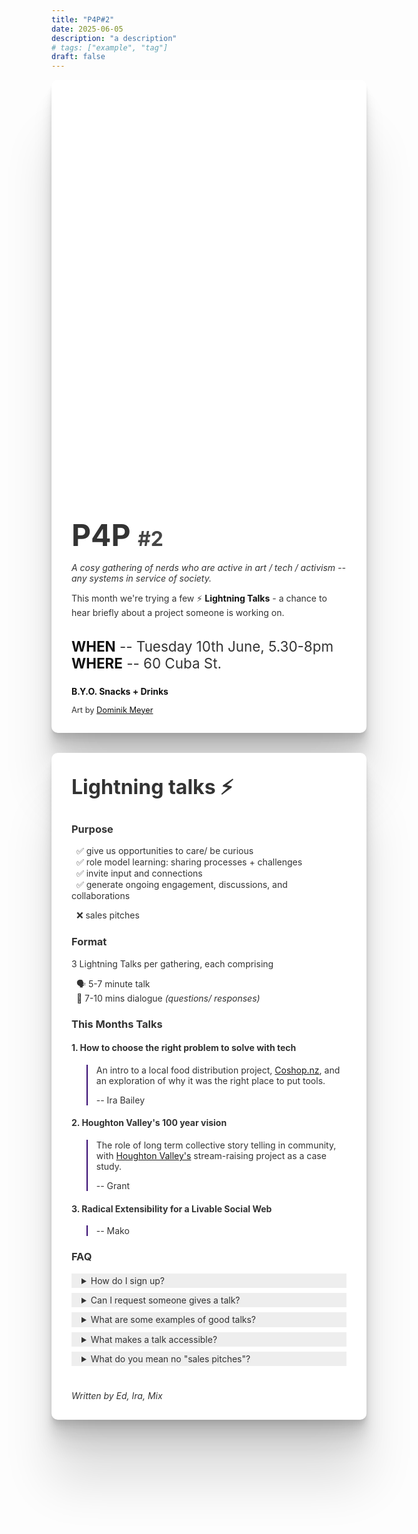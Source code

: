 ```yaml
---
title: "P4P#2"
date: 2025-06-05
description: "a description"
# tags: ["example", "tag"]
draft: false
---
```


<div class="card">
  <div class="hero" ></div>

  <div class="body">

  <h1>
    P4P
    <span>#2</span>
  </h1>

  _A cosy gathering of nerds who are active in art / tech / activism -- any systems in service of society._

  This month we're trying a few :zap: **Lightning Talks** - a chance to hear briefly about a project someone is working on.

  <div class="details">

  **WHEN** -- Tuesday 10th June, 5.30-8pm <br />
  **WHERE** -- 60 Cuba St.
  </div>

  **B.Y.O. Snacks + Drinks**

  <div class="art">

  Art by [Dominik Meyer](https://www.dominikmayer.art/)
  </div>

  </div>

</div>


<style>
  .card {
    color: #333;

    h1, h2, h3, h4, blockquote {
      color: #333;
    }
    h2 {
      font-size: 2rem;
      margin-top: 2rem;
    }
    blockquote {
      border-inline-start-color: #350971;
    }
  }
  .card {
    --radius: 10px;
    /* max-width: 800px; */
    background: white;
    box-shadow: 
      0 2.8px 2.2px rgba(0, 0, 0, 0.034),
      0 6.7px 5.3px rgba(0, 0, 0, 0.048),
      0 12.5px 10px rgba(0, 0, 0, 0.06),
      0 22.3px 17.9px rgba(0, 0, 0, 0.072),
      0 41.8px 33.4px rgba(0, 0, 0, 0.086),
      0 100px 80px rgba(0, 0, 0, 0.12);
    border-radius: var(--radius);

    display: grid;
    grid-template-rows: auto auto;

    margin-bottom: 2rem;

    .hero {
      height: 600px;
      background-image: url('./featured.jpg');
      background-size: cover;
      border-radius: var(--radius) var(--radius) 0 0;
    }

    .body {
      padding: 0 2rem 1rem 2rem;
      h1 {
        font-size: 3rem;
        padding-top: 2rem;
        padding-bottom: 0;
        border: none;
        margin-bottom: 0;
        span {
          font-size: 2rem;
          opacity: 0.9;

        }
      }
      strong {
        color: #111 !important;
      }

      .details {
        margin-top: 2rem;
        font-size: 1.4rem;

      }
      .art {
        font-size: 0.8rem;
        a {
          color: #111;
          text-decoration: underline;
        }
      }
    }
  }
</style>


<!-- -->


<div class="card">
  <div class="body">


## Lightning talks :zap: 

### Purpose

&nbsp; :white_check_mark: give us opportunities to care/ be curious <br />
&nbsp; :white_check_mark: role model learning: sharing processes + challenges <br />
&nbsp; :white_check_mark: invite input and connections <br />
&nbsp; :white_check_mark: generate ongoing engagement, discussions, and collaborations <br />

&nbsp; :x: sales pitches

### Format

3 Lightning Talks per gathering, each comprising

&nbsp; :speaking_head: 5-7 minute talk <br />
&nbsp; :arrows_counterclockwise: 7-10 mins dialogue _(questions/ responses)_


### This Months Talks


#### 1. How to choose the right problem to solve with tech

> An intro to a local food distribution project, [Coshop.nz](https://coshop.nz), and an exploration of why it was the right place to put tools.
>
> -- Ira Bailey

#### 2. Houghton Valley's 100 year vision

> The role of long term collective story telling in community, with [Houghton Valley's](https://www.houghtonvalley.org.nz/) stream-raising project as a case study.
>
> -- Grant
    
#### 3. Radical Extensibility for a Livable Social Web

> -- Mako

### FAQ

<details>
  <summary>How do I sign up?</summary>

  - DM Mix on Signal
  - he's managing a list of people interested in speaking, and will coordinate with you
</details>

<details>
  <summary>Can I request someone gives a talk?</summary>

  Your friend has a project and they've been a bit quiet speaking to some of their great mahi! Inviting them to give a short talk like this and cheering them on can be a great way to support them.

  I recommend you ask them directly to consider it, or tap Mix to 
</details>

<details>
  <summary>What are some examples of good talks?</summary>

  1. Coshop - what we just launched, next steps, my current learning/ questions are.
  2. Vogelmorn Project - an general primer + intro to our disaster resilience work
</details>

<details>
  <summary>What makes a talk accessible?</summary>

  - Talk on a topic you have passion for
  - Remember to tell people why you care -- e.g. summarise the path you took to caring about this
  - Who's in the room, what context they might need to connect with what you're sharing?
  - Right level of technical detail
      - Don't shy away from technical stuff, but ensure that your audience is able
    to participate.
      - Aim to be speaking so that 80-100% of the room can come along with you.
        If you're not sure if people are with you, pause and ask if
        there are questions about anything so far.
      - If clarifying some detail is ballooning out, summarise the important "high level" idea needed to
        progress the talk, and maybe offer to go more in depth after the talk for those interested.
</details>

<details>
  <summary>What do you mean no "sales pitches"?</summary>

  Mix: this might be a little tricky to convey... I've been to community events where people have copy-pasted their startup-incubator/ TED talk pitch in and the vibe felt wrong.

  Winning hearts and minds -- fine. Telling people why you care and inviting them to join you -- great. Treating this like the Dragons Den -- please no.

  The difference (for me, Mix) is that I want us to focus on growing our community connections. I want this to be a place where we learn about awesome work being done in our community, and then gently channel some love and learning to help that awesome work go further. I want us to build relationships that transcend some particular project, because with relationships and deep trust we can access a different sort of resilience + power -- our work becomes meaningful and easier.

  Let's play a long game - share vulnerably to normalize challenges we face, to accelerate our discourse and learning, to role model learning, to foster an ecosystem which grows generations of positive change.

</details>


<br />


_Written by Ed, Ira, Mix_


  </div>
</div>


<div style="height: 50vh" />

<style>
  .card details {
    background: #eee;
    padding: 0.2rem 1rem;
    margin-bottom: 8px;
  }
  .card details[open=""] {
    summary {
      /* font-weight: bold; */
      margin-bottom: 1rem;
    }
  }


  @media (max-width: 768px) {
    .card {
      margin-left: -2rem;
      margin-right: -2rem;
    }
  }
</style>

